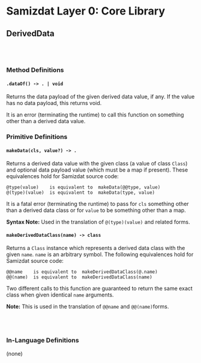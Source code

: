 Samizdat Layer 0: Core Library
==============================

DerivedData
-----------

<br><br>
### Method Definitions

#### `.dataOf() -> . | void`

Returns the data payload of the given derived data value, if any. If the value
has no data payload, this returns void.

It is an error (terminating the runtime) to call this function on something
other than a derived data value.

### Primitive Definitions

#### `makeData(cls, value?) -> .`

Returns a derived data value with the given class (a value of class `Class`)
and optional data payload value (which must be a map if present).
These equivalences hold for Samizdat source code:

```
@type(value)    is equivalent to  makeData(@@type, value)
@(type)(value)  is equivalent to  makeData(type, value)
```

It is a fatal error (terminating the runtime) to pass for `cls` something
other than a derived data class or for `value` to be something other than
a map.

**Syntax Note:** Used in the translation of `@(type)(value)` and related forms.

#### `makeDerivedDataClass(name) -> class`

Returns a `Class` instance which represents a derived data class
with the given `name`. `name` is an arbitrary symbol. The following
equivalences hold for Samizdat source code:

```
@@name    is equivalent to  makeDerivedDataClass(@.name)
@@(name)  is equivalent to  makeDerivedDataClass(name)
```

Two different calls to this function are guaranteed to return the same exact
class when given identical `name` arguments.

**Note:** This is used in the translation of `@@name` and `@@(name)`forms.


<br><br>
### In-Language Definitions

(none)
